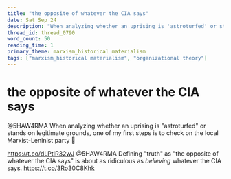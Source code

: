 ```yaml
---
title: "the opposite of whatever the CIA says"
date: Sat Sep 24
description: "When analyzing whether an uprising is 'astroturfed' or stands on legitimate grounds, one of my first steps is to check on the local Marxist-Leninist party 🤷..."
thread_id: thread_0790
word_count: 50
reading_time: 1
primary_theme: marxism_historical materialism
tags: ["marxism_historical materialism", "organizational theory"]
---
```


# the opposite of whatever the CIA says

@5HAW4RMA When analyzing whether an uprising is "astroturfed" or stands on legitimate grounds, one of my first steps is to check on the local Marxist-Leninist party 🤷

https://t.co/dLPtIR32wJ @5HAW4RMA Defining "truth" as "the opposite of whatever the CIA says" is about as ridiculous as *believing* whatever the CIA says. https://t.co/3Ro30C8Khk